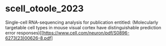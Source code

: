 # scell_otoole_2023
Single-cell RNA-sequencing analysis for publication entitled: (Molecularly targetable cell types in mouse visual cortex have distinguishable prediction error responses)[[https://www.cell.com/neuron/pdf/S0896-6273(23)00626-8.pdf]
